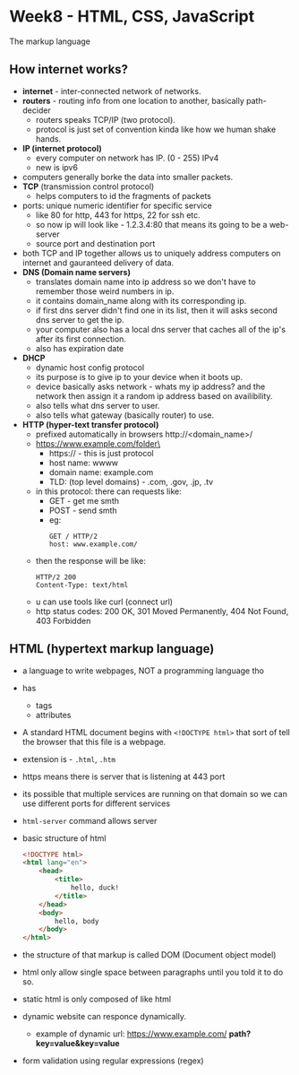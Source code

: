 # Week8 - HTML, CSS, JavaScript
The markup language


## How internet works?

- **internet** - inter-connected network of networks.
- **routers** - routing info from one location to another, basically path-decider
    - routers speaks TCP/IP (two protocol).
    - protocol is just set of convention kinda like how we human shake hands.
- **IP (internet protocol)**
    - every computer on network has IP. (0 - 255) IPv4
    - new is ipv6
- computers generally borke the data into smaller packets.
- **TCP** (transmission control protocol)
    - helps computers to id the fragments of packets
- ports: unique numeric identifier for specific service
    - like 80 for http, 443 for https, 22 for ssh etc.
    - so now ip will look like - 1.2.3.4:80 that means its going to be a web-server
    - source port and destination port
- both TCP and IP together allows us to uniquely address computers on internet and gauranteed delivery of data.
- **DNS (Domain name servers)**
    - translates domain name into ip address so we don't have to remember those weird numbers in ip.
    - it contains domain_name along with its corresponding ip.
    - if first dns server didn't find one in its list, then it will asks second dns server to get the ip.
    - your computer also has a local dns server that caches all of the ip's after its first connection.
    - also has expiration date
- **DHCP**
    - dynamic host config protocol
    - its purpose is to give ip to your device when it boots up.
    - device basically asks network - whats my ip address? and the network then assign it a random ip address based on availibility.
    - also tells what dns server to user.
    - also tells what gateway (basically router) to use.
- **HTTP (hyper-text transfer protocol)**
    - prefixed automatically in browsers http://<domain_name>/
    - https://www.example.com/folder\
        - https:// - this is just protocol
        - host name: wwww
        - domain name: example.com
        - TLD: (top level domains) - .com, .gov, .jp, .tv
    - in this protocol: there can requests like:
        - GET - get me smth
        - POST - send smth
        - eg:
            ```
            GET / HTTP/2
            host: www.example.com/
            ```
    - then the response will be like:
        ```
        HTTP/2 200
        Content-Type: text/html
        ```
    - u can use tools like curl (connect url)
    - http status codes: 200 OK, 301 Moved Permanently, 404 Not Found, 403 Forbidden

## HTML (hypertext markup language)
- a language to write webpages, NOT a programming language tho
- has
    - tags
    - attributes
- A standard HTML document begins with `<!DOCTYPE html>` that sort of tell the browser that this file is a webpage.
- extension is - `.html`, `.htm`
- https means there is server that is listening at 443 port
- its possible that multiple services are running on that domain so we can use different ports for different services
- `html-server` command allows server
- basic structure of html
    ```html
    <!DOCTYPE html>
    <html lang="en">
        <head>
            <title>
                hello, duck!
            </title>
        </head>
        <body>
            hello, body
        </body>
    </html>
    ```
- the structure of that markup is called DOM (Document object model)
- html only allow single space between paragraphs until you told it to do so.
- static html is only composed of like html

- dynamic website can responce dynamically.
    - example of dynamic url: https://www.example.com/ **path?key=value&key=value**

- form validation using regular expressions (regex)
